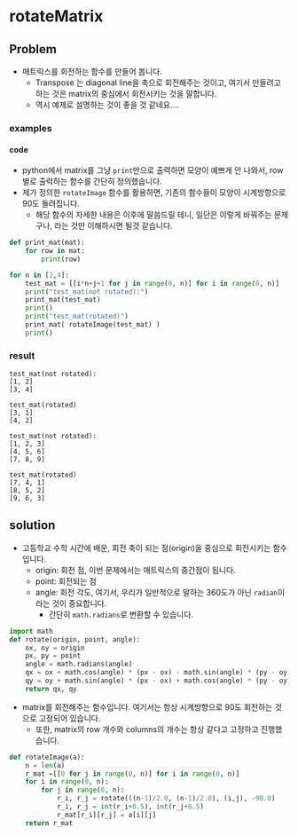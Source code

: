 # rotateMatrix

## Problem

- 매트릭스를 회전하는 함수를 만들어 봅니다. 
	- Transpose 는 diagonal line을 축으로 회전해주는 것이고, 여기서 만들려고 하는 것은 matrix의 중심에서 회전시키는 것을 말합니다. 
	- 역시 예제로 설명하는 것이 좋을 것 같네요....

### examples 

#### code 

- python에서 matrix를 그냥 `print`만으로 출력하면 모양이 예쁘게 안 나와서, row별로 출력하는 함수를 간단히 정의했습니다. 
- 제가 정의한 `rotateImage` 함수를 활용하면, 기존의 함수들이 모양이 시계방향으로 90도 돌려집니다. 
	- 해당 함수의 자세한 내용은 이후에 말씀드릴 테니, 일단은 이렇게 바꿔주는 문제구나, 라는 것만 이해하시면 될것 같습니다. 

```python
def print_mat(mat):
    for row in mat:
        print(row)

for n in [2,4]:
    test_mat = [[i*n+j+1 for j in range(0, n)] for i in range(0, n)]
    print("test_mat(not rotated):")
    print_mat(test_mat)
    print()
    print("test_mat(rotated)")
    print_mat( rotateImage(test_mat) )     
    print()
```

### result

```
test_mat(not rotated):
[1, 2]
[3, 4]

test_mat(rotated)
[3, 1]
[4, 2]

test_mat(not rotated):
[1, 2, 3]
[4, 5, 6]
[7, 8, 9]

test_mat(rotated)
[7, 4, 1]
[8, 5, 2]
[9, 6, 3]
```

## solution

- 고등학교 수학 시간에 배운, 회전 축이 되는 점(origin)을 중심으로 회전시키는 함수입니다. 
	- origin: 회전 점, 이번 문제에서는 매트릭스의 중간점이 됩니다. 
	- point: 회전되는 점
	- angle: 회전 각도, 여기서, 우리가 일반적으로 말하는 360도가 아닌 `radian`이라는 것이 중요합니다.
		- 간단히 `math.radians`로 변환할 수 있습니다. 

```python
import math
def rotate(origin, point, angle):
    ox, oy = origin
    px, py = point
    angle = math.radians(angle)
    qx = ox + math.cos(angle) * (px - ox) - math.sin(angle) * (py - oy)
    qy = oy + math.sin(angle) * (px - ox) + math.cos(angle) * (py - oy)
    return qx, qy
```


- matrix를 회전해주는 함수입니다. 여기서는 항상 시계방향으로 90도 회전하는 것으로 고정되어 있습니다. 
	- 또한, matrix의 row 개수와 columns의 개수는 항상 같다고 고정하고 진행했습니다. 

```python
def rotateImage(a):
    n = len(a)
    r_mat =[[0 for j in range(0, n)] for i in range(0, n)]
    for i in range(0, n):
        for j in range(0, n):
            r_i, r_j = rotate(((n-1)/2.0, (n-1)/2.0), (i,j), -90.0)
            r_i, r_j = int(r_i+0.5), int(r_j+0.5)
            r_mat[r_i][r_j] = a[i][j]
    return r_mat


```